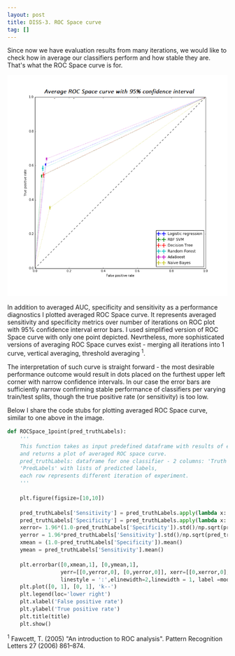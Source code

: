 ```yaml
---
layout: post
title: DISS-3. ROC Space curve
tag: []
---
```


Since now we have evaluation results from many iterations, we would like to check how in average our classifiers perform and how stable they are. That's what the ROC Space curve is for. 

![ROC Space curve](../images/ROCplot_Exp1_positive&negative.png)

In addition to averaged AUC, specificity and sensitivity as a performance diagnostics I plotted averaged ROC Space curve. It represents averaged sensitivity and specificity metrics over number of iterations on ROC plot with 95% confidence interval error bars.
I used simplified version of ROC Space curve with only one point depicted. Nevrtheless, more sophisticated versions of averaging ROC Space curves exist - merging all iterations into 1 curve, vertical averaging, threshold averaging <sup>1</sup>.

The interpretation of such curve is straight forward - the most desirable performance outcome would result in dots placed on the furthest upper left corner with narrow confidence intervals. In our case the error bars are sufficiently narrow confirming stable performance of classifiers per varying train/test splits, though the true positive rate (or sensitivity) is too low.

Below I share the code stubs for plotting averaged ROC Space curve, similar to one above in the image.


```python
def ROCSpace_1point(pred_truthLabels):
    '''
    This function takes as input predefined dataframe with results of experimental runs for one classifier 
    and returns a plot of averaged ROC space curve.
    pred_truthLabels: dataframe for one classifier - 2 columns: 'Truth' with lists of true labels and 
    'PredLabels' with lists of predicted labels, 
    each row represents different iteration of experiment.
    '''

    plt.figure(figsize=[10,10])
    
    pred_truthLabels['Sensitivity'] = pred_truthLabels.apply(lambda x: metrics.recall_score(x['Truth'],x['PredLabels']), axis=1)
    pred_truthLabels['Specificity'] = pred_truthLabels.apply(lambda x: 1.0-metrics.roc_curve(x['Truth'],x['PredLabels'])[0][1], axis=1)
    xerror= 1.96*(1.0-pred_truthLabels['Specificity']).std()/np.sqrt(pred_truthLabels.shape[0])
    yerror = 1.96*pred_truthLabels['Sensitivity'].std()/np.sqrt(pred_truthLabels.shape[0])
    xmean = (1.0-pred_truthLabels['Specificity']).mean()
    ymean = pred_truthLabels['Sensitivity'].mean()
    
    plt.errorbar([0,xmean,1], [0,ymean,1], 
                 yerr=[[0,yerror,0], [0,yerror,0]], xerr=[[0,xerror,0], [0,xerror,0]], 
                 linestyle = ':',elinewidth=2,linewidth = 1, label =model)
    plt.plot([0, 1], [0, 1], 'k--')
    plt.legend(loc='lower right')
    plt.xlabel('False positive rate')
    plt.ylabel('True positive rate')
    plt.title(title)
    plt.show()
```
<sup>1</sup> Fawcett, T. (2005) "An introduction to ROC analysis". Pattern Recognition Letters 27 (2006) 861–874.
